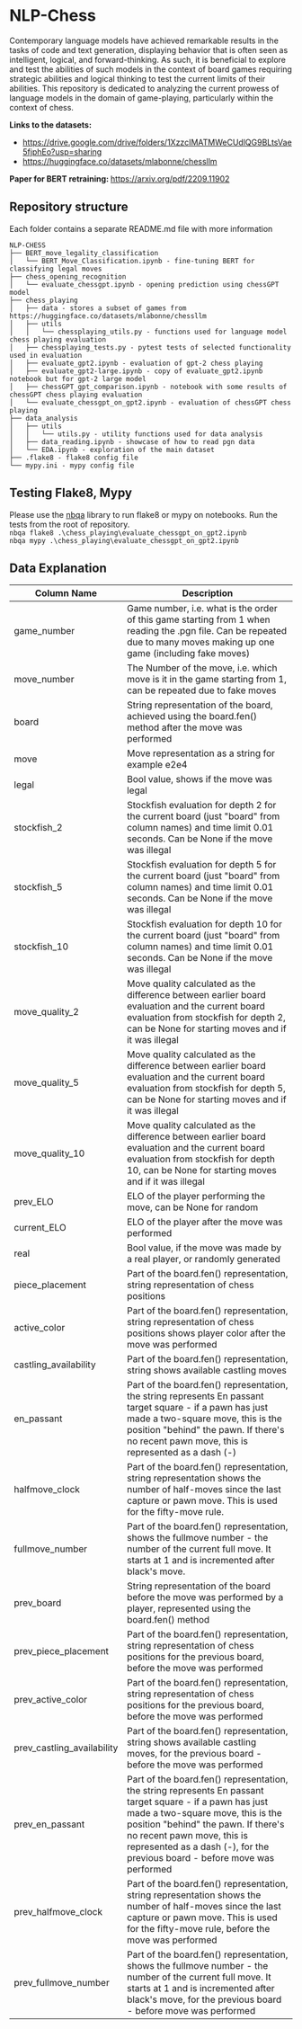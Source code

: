 # NLP-Chess

Contemporary language models have achieved remarkable results in the tasks of code and text generation, displaying behavior that is often seen as intelligent, logical, and forward-thinking.
As such, it is beneficial to explore and test the abilities of such models in the context of board games requiring strategic abilities and logical thinking to test the current limits of their abilities.
This repository is dedicated to analyzing the current prowess of language models in the domain of game-playing, particularly within the context of chess.

<b> Links to the datasets: </b> 
- https://drive.google.com/drive/folders/1XzzcIMATMWeCUdlQG9BLtsVae5fjphEo?usp=sharing 
- https://huggingface.co/datasets/mlabonne/chessllm 

<b> Paper for BERT retraining: </b> https://arxiv.org/pdf/2209.11902 <br>

## Repository structure
Each folder contains a separate README.md file with more information

```
NLP-CHESS
├── BERT_move_legality_classification
│   └── BERT_Move_Classification.ipynb - fine-tuning BERT for classifying legal moves
├── chess_opening_recognition
│   └── evaluate_chessgpt.ipynb - opening prediction using chessGPT model
├── chess_playing
│   ├── data - stores a subset of games from https://huggingface.co/datasets/mlabonne/chessllm
│   ├── utils
│   │   └── chessplaying_utils.py - functions used for language model chess playing evaluation
│   ├── chessplaying_tests.py - pytest tests of selected functionality used in evaluation
│   ├── evaluate_gpt2.ipynb - evaluation of gpt-2 chess playing
│   ├── evaluate_gpt2-large.ipynb - copy of evaluate_gpt2.ipynb notebook but for gpt-2 large model
│   ├── chessGPT_gpt_comparison.ipynb - notebook with some results of chessGPT chess playing evaluation
│   └── evaluate_chessgpt_on_gpt2.ipynb - evaluation of chessGPT chess playing
├── data_analysis
│   ├── utils
│   │   └── utils.py - utility functions used for data analysis
│   ├── data_reading.ipynb - showcase of how to read pgn data
│   └── EDA.ipynb - exploration of the main dataset
├── .flake8 - flake8 config file
└── mypy.ini - mypy config file
```

## Testing Flake8, Mypy
Please use the [nbqa](https://pypi.org/project/nbqa/0.1.19/) library to run flake8 or mypy on notebooks. Run the tests from the root of repository.<br>
```nbqa flake8 .\chess_playing\evaluate_chessgpt_on_gpt2.ipynb```<br>
```nbqa mypy .\chess_playing\evaluate_chessgpt_on_gpt2.ipynb```

## Data Explanation

| Column Name          | Description |
|----------------------|-------------|
| game_number          |       Game number, i.e. what is the order of this game starting from 1 when reading the .pgn file. Can be repeated due to many moves making up one game (including fake moves)      |
| move_number          |       The Number of the move, i.e. which move is it in the game starting from 1, can be repeated due to fake moves      |
| board                |       String representation of the board, achieved using the board.fen() method   after the move was performed   |
| move                 |       Move representation as a string for example e2e4      |
| legal                |       Bool value, shows if the move was legal      |
| stockfish_2          |       Stockfish evaluation for depth 2 for the current board (just "board" from column names) and time limit 0.01 seconds. Can be None if the move was illegal      |
| stockfish_5          |       Stockfish evaluation for depth 5 for the current board (just "board" from column names) and time limit 0.01 seconds. Can be None if the move was illegal      |
| stockfish_10         |       Stockfish evaluation for depth 10 for the current board (just "board" from column names) and time limit 0.01 seconds. Can be None if the move was illegal      |
| move_quality_2       |       Move quality calculated as the difference between earlier board evaluation and the current board evaluation from stockfish for depth 2, can be None for starting moves and if it was illegal    |
| move_quality_5       |       Move quality calculated as the difference between earlier board evaluation and the current board evaluation from stockfish for depth 5, can be None for starting moves and if it was illegal   |
| move_quality_10      |       Move quality calculated as the difference between earlier board evaluation and the current board evaluation from stockfish for depth 10, can be None for starting moves and if it was illegal    |
| prev_ELO             |       ELO of the player performing the move, can be None for random     |
| current_ELO          |       ELO of the player after the move was performed    |
| real                 |       Bool value, if the move was made by a real player, or randomly generated      |
| piece_placement      |       Part of the board.fen() representation, string representation of chess positions      |
| active_color         |       Part of the board.fen() representation, string representation of chess positions shows player color after the move was performed     |
| castling_availability|       Part of the board.fen() representation, string shows available castling moves      |
| en_passant           |       Part of the board.fen() representation, the string represents En passant target square - if a pawn has just made a two-square move, this is the position "behind" the pawn. If there's no recent pawn move, this is represented as a dash (-)      |
| halfmove_clock       |       Part of the board.fen() representation, string representation shows the number of half-moves since the last capture or pawn move. This is used for the fifty-move rule.      |
| fullmove_number      |       Part of the board.fen() representation, shows the fullmove number - the number of the current full move. It starts at 1 and is incremented after black's move.      |
| prev_board           |       String representation of the board before the move was performed by a player, represented using the board.fen() method      |
| prev_piece_placement      |       Part of the board.fen() representation, string representation of chess positions for the previous board, before the move was performed     |
| prev_active_color         |       Part of the board.fen() representation, string representation of chess positions for the previous board, before the move was performed    |
| prev_castling_availability|       Part of the board.fen() representation, string shows available castling moves, for the previous board - before the move was performed      |
| prev_en_passant           |       Part of the board.fen() representation, the string represents En passant target square - if a pawn has just made a two-square move, this is the position "behind" the pawn. If there's no recent pawn move, this is represented as a dash (-), for the previous board - before move was performed      |
| prev_halfmove_clock       |       Part of the board.fen() representation, string representation shows the number of half-moves since the last capture or pawn move. This is used for the fifty-move rule, before the move was performed     |
| prev_fullmove_number      |       Part of the board.fen() representation, shows the fullmove number - the number of the current full move. It starts at 1 and is incremented after black's move, for the previous board - before move was performed      |

